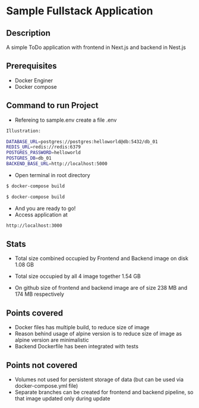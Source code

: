 # Sample Fullstack Application

## Description

A simple ToDo application with frontend in Next.js and backend in Nest.js 

## Prerequisites
* Docker Enginer
* Docker compose

## Command to run Project
- Refereing to sample.env create a file .env 
```bash
Illustration:

DATABASE_URL=postgres://postgres:helloworld@db:5432/db_01
REDIS_URL=redis://redis:6379
POSTGRES_PASSWORD=helloworld
POSTGRES_DB=db_01
BACKEND_BASE_URL=http://localhost:5000
```
- Open terminal in root directory 
```bash
$ docker-compose build
```

```bash
$ docker-compose build
```

- And you are ready to go!
- Access application at
```bash
http://localhost:3000
```

## Stats
- Total size combined occupied by Frontend and Backend image on disk 1.08 GB

- Total size occupied by all 4 image together 1.54 GB 

- On github size of frontend and backend image are of size 238 MB and 174 MB respectively

## Points covered
- Docker files has multiple build, to reduce size of image
- Reason behind usage of alpine version is to reduce size of image as alpine version are minimalistic
- Backend Dockerfile has been integrated with tests  

## Points not covered
- Volumes not used for persistent storage of data (but can be used via docker-compose.yml file)
- Separate branches can be created for frontend and backend pipeline, so that image updated only during update